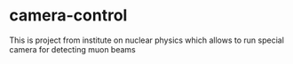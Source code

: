 # camera-control
This is project from institute on nuclear physics which allows to run special camera for detecting  muon beams
